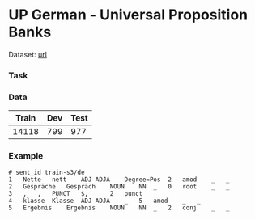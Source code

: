 # UP German - Universal Proposition Banks

Dataset: [url](https://github.com/UniversalPropositions/UP-1.0/tree/master/UP_German)

### Task

### Data

| Train | Dev   | Test   |
|-------|-------|--------|
| 14118 | 799   | 977    |


### Example
```
# sent_id train-s3/de
1	Nette	nett	ADJ	ADJA	Degree=Pos	2	amod	_	_
2	Gespräche	Gespräch	NOUN	NN	_	0	root	_	_
3	,	,	PUNCT	$,	_	2	punct	_	_
4	klasse	Klasse	ADJ	ADJA	_	5	amod	_	_
5	Ergebnis	Ergebnis	NOUN	NN	_	2	conj	_	_
```
